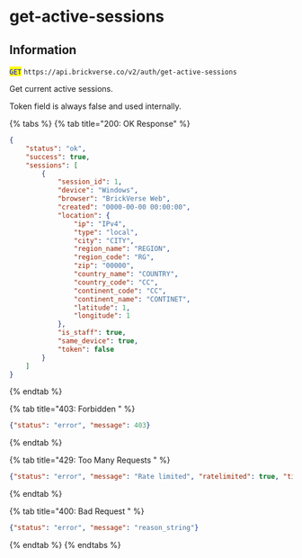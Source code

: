 # get-active-sessions

## Information

<mark style="color:blue;">`GET`</mark> `https://api.brickverse.co/v2/auth/get-active-sessions`

Get current active sessions.

Token field is always false and used internally.

{% tabs %}
{% tab title="200: OK Response" %}
```json
{
    "status": "ok",
    "success": true,
    "sessions": [
        {
            "session_id": 1,
            "device": "Windows",
            "browser": "BrickVerse Web",
            "created": "0000-00-00 00:00:00",
            "location": {
                "ip": "IPv4",
                "type": "local",
                "city": "CITY",
                "region_name": "REGION",
                "region_code": "RG",
                "zip": "00000",
                "country_name": "COUNTRY",
                "country_code": "CC",
                "continent_code": "CC",
                "continent_name": "CONTINET",
                "latitude": 1,
                "longitude": 1
            },
            "is_staff": true,
            "same_device": true,
            "token": false
        }
    ]
}
```
{% endtab %}

{% tab title="403: Forbidden " %}
```json
{"status": "error", "message": 403}
```
{% endtab %}

{% tab title="429: Too Many Requests " %}
```json
{"status": "error", "message": "Rate limited", "ratelimited": true, "time": "seconds_string"}
```
{% endtab %}

{% tab title="400: Bad Request " %}
```json
{"status": "error", "message": "reason_string"}
```
{% endtab %}
{% endtabs %}
